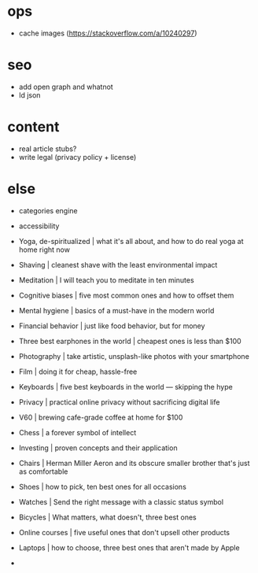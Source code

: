# ops

- cache images (https://stackoverflow.com/a/10240297)

# seo

- add open graph and whatnot
- ld json

# content

- real article stubs?
- write legal (privacy policy + license)

# else

- categories engine
- accessibility

- Yoga, de-spiritualized | what it's all about, and how to do real yoga at home right now
- Shaving | cleanest shave with the least environmental impact
- Meditation | I will teach you to meditate in ten minutes
- Cognitive biases | five most common ones and how to offset them
- Mental hygiene | basics of a must-have in the modern world
- Financial behavior | just like food behavior, but for money
- Three best earphones in the world | cheapest ones is less than $100
- Photography | take artistic, unsplash-like photos with your smartphone
- Film | doing it for cheap, hassle-free
- Keyboards | five best keyboards in the world — skipping the hype
- Privacy | practical online privacy without sacrificing digital life
- V60 | brewing cafe-grade coffee at home for $100
- Chess | a forever symbol of intellect
- Investing | proven concepts and their application
- Chairs | Herman Miller Aeron and its obscure smaller brother that's just as comfortable
- Shoes | how to pick, ten best ones for all occasions
- Watches | Send the right message with a classic status symbol
- Bicycles | What matters, what doesn't, three best ones
- Online courses | five useful ones that don't upsell other products
- Laptops | how to choose, three best ones that aren't made by Apple
-

